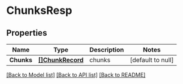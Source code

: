 # ChunksResp

## Properties
Name | Type | Description | Notes
------------ | ------------- | ------------- | -------------
**Chunks** | [**[]ChunkRecord**](ChunkRecord.md) | chunks | [default to null]

[[Back to Model list]](../README.md#documentation-for-models) [[Back to API list]](../README.md#documentation-for-api-endpoints) [[Back to README]](../README.md)



